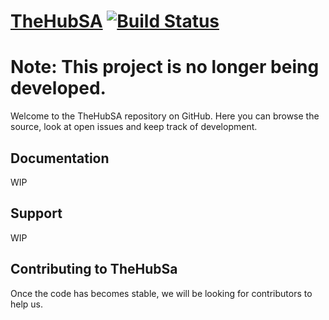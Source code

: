 # [TheHubSA](http://www.thehubsa.org.za/)  [![Build Status](https://travis-ci.org/christopherbrunsdon/thehubsa.png?branch=master)](https://travis-ci.org/christopherbrunsdon/thehubsa)

# Note: This project is no longer being developed.

Welcome to the TheHubSA repository on GitHub. 
Here you can browse the source, look at open issues and keep track of development.

## Documentation

WIP

## Support

WIP

## Contributing to TheHubSa

Once the code has becomes stable, we will be looking for contributors to help us.
